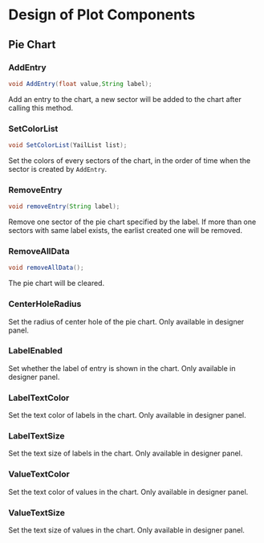 # Design of Plot Components

## Pie Chart

### AddEntry
```java
void AddEntry(float value,String label);
```
Add an entry to the chart, a new sector will be added to the chart after calling this method.

### SetColorList
```java
void SetColorList(YailList list);
```
Set the colors of every sectors of the chart, in the order of time when the sector is created by ```AddEntry```.

### RemoveEntry
```java
void removeEntry(String label);
```
Remove one sector of the pie chart specified by the label. If more than one sectors with same label exists, the earlist created one will be removed.

### RemoveAllData
```java
void removeAllData();
```
The pie chart will be cleared.

### CenterHoleRadius

Set the radius of center hole of the pie chart. Only available in designer panel.

### LabelEnabled

Set whether the label of entry is shown in the chart. Only available in designer panel.

### LabelTextColor

Set the text color of labels in the chart. Only available in designer panel.

### LabelTextSize

Set the text size of labels in the chart. Only available in designer panel.

### ValueTextColor

Set the text color of values in the chart. Only available in designer panel.

### ValueTextSize

Set the text size of values in the chart. Only available in designer panel.


